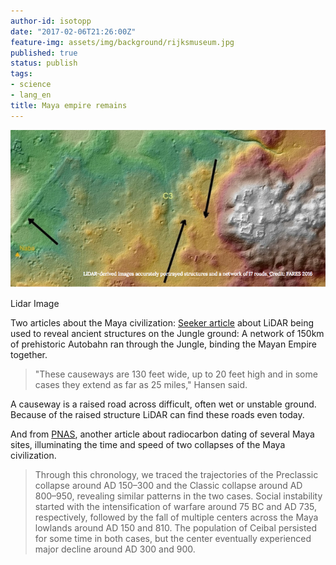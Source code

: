 ```yaml
---
author-id: isotopp
date: "2017-02-06T21:26:00Z"
feature-img: assets/img/background/rijksmuseum.jpg
published: true
status: publish
tags:
- science
- lang_en
title: Maya empire remains
---
```

[![](/uploads/2017/02/maya-ruins.png)](http://www.seeker.com/ancient-mayan-superhighways-found-in-the-guatemala-jungle-2219303581.html)

Lidar Image

Two articles about the Maya civilization: 
[Seeker article](http://www.seeker.com/ancient-mayan-superhighways-found-in-the-guatemala-jungle-2219303581.html)
about LiDAR being used to reveal ancient structures on the Jungle ground: A
network of 150km of prehistoric Autobahn ran through the Jungle, binding the
Mayan Empire together.

> "These causeways are 130 feet wide, up to 20 feet high and in some cases
> they extend as far as 25 miles," Hansen said.

A causeway is a raised road across difficult, often wet or unstable ground.
Because of the raised structure LiDAR can find these roads even
today.

And from [PNAS](http://www.pnas.org/content/early/2017/01/17/1618022114),
another article about radiocarbon dating of several Maya sites, illuminating
the time and speed of two collapses of the Maya civilization.

> Through this chronology, we traced the trajectories of the Preclassic
> collapse around AD 150–300 and the Classic collapse around AD 800–950,
> revealing similar patterns in the two cases. Social instability started
> with the intensification of warfare around 75 BC and AD 735, respectively,
> followed by the fall of multiple centers across the Maya lowlands around
> AD 150 and 810. The population of Ceibal persisted for some time in both
> cases, but the center eventually experienced major decline around AD 300
> and 900.

